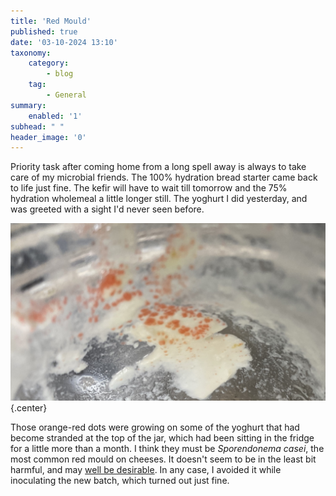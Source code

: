 ```yaml
---
title: 'Red Mould'
published: true
date: '03-10-2024 13:10'
taxonomy:
    category:
        - blog
    tag:
        - General
summary:
    enabled: '1'
subhead: " "
header_image: '0'
---
```


Priority task after coming home from a long spell away is always to take care of my microbial friends. The 100% hydration bread starter came back to life just fine. The kefir will have to wait till tomorrow and the 75% hydration wholemeal a little longer still. The yoghurt I did yesterday, and was greeted with a sight I'd never seen before.

![Spots of a reddish-orange mould growing on off-white yoghurt on the side of a glass jar.](Sporendonema_casei.jpeg){.center}

Those orange-red dots were growing on some of the yoghurt that had become stranded at the top of the jar, which had been sitting in the fridge for a little more than a month. I think they must be _Sporendonema casei_, the most common red mould on cheeses. It doesn't seem to be in the least bit harmful, and may [well be desirable](https://www.janetfletcher.com/blog/2018/11/3/kissed-by-mold). In any case, I avoided it while inoculating the new batch, which turned out just fine.
